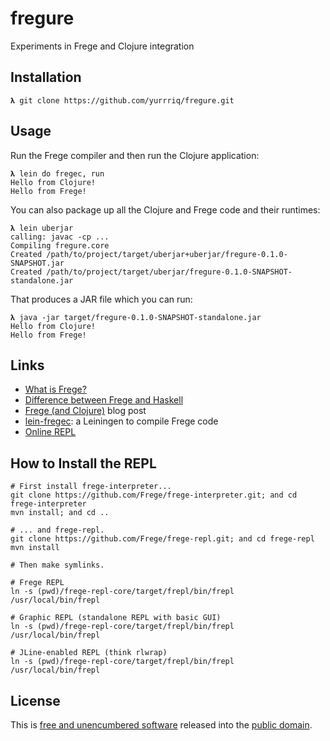# fregure

Experiments in Frege and Clojure integration

## Installation

	𝛌 git clone https://github.com/yurrriq/fregure.git

## Usage

Run the Frege compiler and then run the Clojure application:

	𝛌 lein do fregec, run
	Hello from Clojure!
	Hello from Frege!

You can also package up all the Clojure and Frege code and their runtimes:

    𝛌 lein uberjar
	calling: javac -cp ...
	Compiling fregure.core
	Created /path/to/project/target/uberjar+uberjar/fregure-0.1.0-SNAPSHOT.jar
	Created /path/to/project/target/uberjar/fregure-0.1.0-SNAPSHOT-standalone.jar

That produces a JAR file which you can run:

    𝛌 java -jar target/fregure-0.1.0-SNAPSHOT-standalone.jar
	Hello from Clojure!
	Hello from Frege!

## Links

- [What is Frege?][1]
- [Difference between Frege and Haskell][2]
- [Frege (and Clojure)][3] blog post
- [lein-fregec][4]: a Leiningen to compile Frege code
- [Online REPL][5]

[1]: https://github.com/Frege/frege#what-is-frege-
[2]: https://github.com/Frege/frege/wiki/Differences-between-Frege-and-Haskell
[3]: http://seancorfield.github.io/blog/2015/02/13/frege-and-clojure/
[4]: https://github.com/seancorfield/lein-fregec
[5]: http://try.frege-lang.org

## How to Install the REPL
```fish
# First install frege-interpreter...
git clone https://github.com/Frege/frege-interpreter.git; and cd frege-interpreter
mvn install; and cd ..

# ... and frege-repl.
git clone https://github.com/Frege/frege-repl.git; and cd frege-repl
mvn install

# Then make symlinks.

# Frege REPL
ln -s (pwd)/frege-repl-core/target/frepl/bin/frepl /usr/local/bin/frepl

# Graphic REPL (standalone REPL with basic GUI)
ln -s (pwd)/frege-repl-core/target/frepl/bin/frepl /usr/local/bin/frepl

# JLine-enabled REPL (think rlwrap)
ln -s (pwd)/frege-repl-core/target/frepl/bin/frepl /usr/local/bin/frepl
```

## License

This is [free and unencumbered software][6] released into the [public domain][7].

[6]: http://unlicense.org
[7]: http://stpeter.im/writings/essays/publicdomain.html
